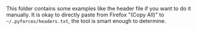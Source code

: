 This folder contains some examples like the header file if you want to do it manually. It is okay to directly paste from Firefox "(Copy All)" to `~/.pyforces/headers.txt`, the tool is smart enough to determine.
